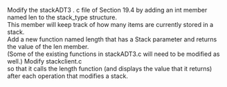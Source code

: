 Modify the stackADT3 . c file of Section 19.4 by adding an int member named len to the stack_type structure.  
This member will keep track of how many items are currently stored in a stack.  
Add a new function named length that has a Stack parameter and returns the value of the len member.  
(Some of the existing functions in stackADT3.c will need to be modified as well.) Modify stackclient.c  
so that it calls the length function (and displays the value that it returns) after each operation that modifies a stack. 
